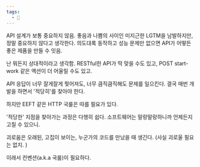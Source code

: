 ```yaml
---
tags:
  - 🌱
---
```



API 설계가 보통 중요하지 않음. 좋음과 나쁨의 사이인 미지근한 LGTM을 남발하지만, 정말 중요하지 않다고 생각한다. 의도대록 동작하고 성능 문제만 없으면 API가 어떻든 좋은 제품을 만들 수 잇음.

난 뭐든지 상대적이라고 생각함. RESTful한 API가 딱 맞을 수도 있고, POST start-work  같은 액션이 더 어울릴 수도 있고.

API 응답이 너무 잘게잘게 찢어져도, 너무 큼직큼직해도 문제를 일으킨다. 결국 매번 개발을 하면서 '적당히'를 찾아야 한다.

하지만 EEFT 같은 HTTP 국룰은 따를 필요가 있다.

'적당한' 지점을 찾아가는 과정은 다행히 쉽다. 소프트웨어는 말랑말랑하니까 언제든지 고칠 수 있으니.

괴로움은 오래된, 고집이 보이는, 누군가의 코드를 만났을 때 생긴다.
(사실 괴로울 필요는 없지. )


이래서 컨벤션(a.k.a 국룰)이 필요하다.